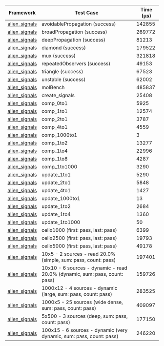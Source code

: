 | Framework | Test Case | Time (μs) |
| --- | --- | --- |
| [alien_signals](https://github.com/medz/alien-signals-dart) | avoidablePropagation (success) | 142855 |
| [alien_signals](https://github.com/medz/alien-signals-dart) | broadPropagation (success) | 269772 |
| [alien_signals](https://github.com/medz/alien-signals-dart) | deepPropagation (success) | 81213 |
| [alien_signals](https://github.com/medz/alien-signals-dart) | diamond (success) | 179522 |
| [alien_signals](https://github.com/medz/alien-signals-dart) | mux (success) | 321818 |
| [alien_signals](https://github.com/medz/alien-signals-dart) | repeatedObservers (success) | 49153 |
| [alien_signals](https://github.com/medz/alien-signals-dart) | triangle (success) | 67523 |
| [alien_signals](https://github.com/medz/alien-signals-dart) | unstable (success) | 62002 |
| [alien_signals](https://github.com/medz/alien-signals-dart) | molBench | 485837 |
| [alien_signals](https://github.com/medz/alien-signals-dart) | create_signals | 25408 |
| [alien_signals](https://github.com/medz/alien-signals-dart) | comp_0to1 | 5925 |
| [alien_signals](https://github.com/medz/alien-signals-dart) | comp_1to1 | 12574 |
| [alien_signals](https://github.com/medz/alien-signals-dart) | comp_2to1 | 3787 |
| [alien_signals](https://github.com/medz/alien-signals-dart) | comp_4to1 | 4559 |
| [alien_signals](https://github.com/medz/alien-signals-dart) | comp_1000to1 | 3 |
| [alien_signals](https://github.com/medz/alien-signals-dart) | comp_1to2 | 13277 |
| [alien_signals](https://github.com/medz/alien-signals-dart) | comp_1to4 | 22996 |
| [alien_signals](https://github.com/medz/alien-signals-dart) | comp_1to8 | 4287 |
| [alien_signals](https://github.com/medz/alien-signals-dart) | comp_1to1000 | 3290 |
| [alien_signals](https://github.com/medz/alien-signals-dart) | update_1to1 | 5290 |
| [alien_signals](https://github.com/medz/alien-signals-dart) | update_2to1 | 5848 |
| [alien_signals](https://github.com/medz/alien-signals-dart) | update_4to1 | 1427 |
| [alien_signals](https://github.com/medz/alien-signals-dart) | update_1000to1 | 13 |
| [alien_signals](https://github.com/medz/alien-signals-dart) | update_1to2 | 2684 |
| [alien_signals](https://github.com/medz/alien-signals-dart) | update_1to4 | 1360 |
| [alien_signals](https://github.com/medz/alien-signals-dart) | update_1to1000 | 50 |
| [alien_signals](https://github.com/medz/alien-signals-dart) | cellx1000 (first: pass, last: pass) | 6399 |
| [alien_signals](https://github.com/medz/alien-signals-dart) | cellx2500 (first: pass, last: pass) | 19793 |
| [alien_signals](https://github.com/medz/alien-signals-dart) | cellx5000 (first: pass, last: pass) | 49178 |
| [alien_signals](https://github.com/medz/alien-signals-dart) | 10x5 - 2 sources - read 20.0% (simple, sum: pass, count: pass) | 197401 |
| [alien_signals](https://github.com/medz/alien-signals-dart) | 10x10 - 6 sources - dynamic - read 20.0% (dynamic, sum: pass, count: pass) | 159726 |
| [alien_signals](https://github.com/medz/alien-signals-dart) | 1000x12 - 4 sources - dynamic (large, sum: pass, count: pass) | 283525 |
| [alien_signals](https://github.com/medz/alien-signals-dart) | 1000x5 - 25 sources (wide dense, sum: pass, count: pass) | 409097 |
| [alien_signals](https://github.com/medz/alien-signals-dart) | 5x500 - 3 sources (deep, sum: pass, count: pass) | 177150 |
| [alien_signals](https://github.com/medz/alien-signals-dart) | 100x15 - 6 sources - dynamic (very dynamic, sum: pass, count: pass) | 246220 |
